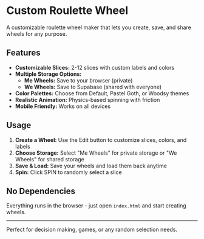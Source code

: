 # Custom Roulette Wheel

A customizable roulette wheel maker that lets you create, save, and share wheels for any purpose.

## Features
- **Customizable Slices:** 2-12 slices with custom labels and colors
- **Multiple Storage Options:** 
  - **Me Wheels:** Save to your browser (private)
  - **We Wheels:** Save to Supabase (shared with everyone)
- **Color Palettes:** Choose from Default, Pastel Goth, or Woodsy themes
- **Realistic Animation:** Physics-based spinning with friction
- **Mobile Friendly:** Works on all devices

## Usage
1. **Create a Wheel:** Use the Edit button to customize slices, colors, and labels
2. **Choose Storage:** Select "Me Wheels" for private storage or "We Wheels" for shared storage
3. **Save & Load:** Save your wheels and load them back anytime
4. **Spin:** Click SPIN to randomly select a slice

## No Dependencies
Everything runs in the browser - just open `index.html` and start creating wheels.

---
Perfect for decision making, games, or any random selection needs.
